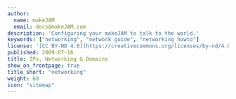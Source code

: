 ```yaml
---
author:
  name: makeJAM
  email: docs@makeJAM.com
description: 'Configuring your makeJAM to talk to the world.'
keywords: ["networking", "network guide", "networking howto"]
license: '[CC BY-ND 4.0](https://creativecommons.org/licenses/by-nd/4.0)'
published: 2009-07-16
title: IPs, Networking & Domains
show_on_frontpage: true
title_short: "networking"
weight: 60
icon: "sitemap"
---
```

